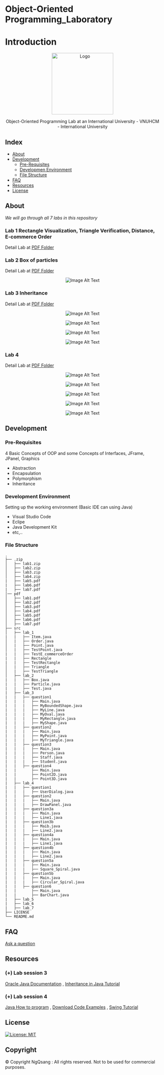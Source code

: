 # Object-Oriented Programming_Laboratory

# Introduction
<p align="center">
  <img src="https://www2.hcmiu.edu.vn/Portals/1/Images/logo%20%26%20gallery/logo.png" alt="Logo" width="200" height="200">
</p>
<p align="center">
Object-Oriented Programming Lab at an International University - VNUHCM - International University
</p>

## Index

- [About](#beginner-about)
- [Development](#wrench-development)
  - [Pre-Requisites](#notebook-pre-requisites)
  - [Developmen Environment](#nut_and_bolt-development-environment)
  - [File Structure](#file_folder-file-structure)
- [FAQ](#question-faq)
- [Resources](#page_facing_up-resources)
- [License](#lock-license)

## About
*We will go through all 7 labs in this repository*

### Lab 1 Rectangle Visualization, Triangle Verification, Distance, E-commerce Order
Detail Lab at [PDF Folder](.pdf/Lab_1.pdf)

### Lab 2 Box of particles 
Detail Lab at [PDF Folder](.pdf/Lab_2.pdf)
<p align="center">
  <img src="res/lab2_img.png" alt="Image Alt Text">
</p>

### Lab 3 Inheritance
Detail Lab at [PDF Folder](.pdf/Lab_3.pdf)
<p align="center">
  <img src="res/lab3_img1.png" alt="Image Alt Text">
</p>
<p align="center">
  <img src="res/lab3_img2.png" alt="Image Alt Text">
</p>
<p align="center">
  <img src="res/lab3_img3.png" alt="Image Alt Text">
</p>
<p align="center">
  <img src="res/lab3_img4.png" alt="Image Alt Text">
</p>

### Lab 4 
Detail Lab at [PDF Folder](.pdf/Lab_4.pdf)
<p align="center">
  <img src="res/lab4_img1.png" alt="Image Alt Text">
</p>
<p align="center">
  <img src="res/lab4_img2.png" alt="Image Alt Text">
</p>
<p align="center">
  <img src="res/lab4_img3.png" alt="Image Alt Text">
</p>
<p align="center">
  <img src="res/lab4_img4.png" alt="Image Alt Text">
</p>
<p align="center">
  <img src="res/lab4_img5.png" alt="Image Alt Text">
</p>

## Development

### Pre-Requisites
4 Basic Concepts of OOP and some Concepts of Interfaces, JFrame, JPanel, Graphics
- Abstraction
- Encapsulation
- Polymorphism
- Inheritance

### Development Environment
Setting up the working environment (Basic IDE can using Java)
- Visual Studio Code
- Eclipe
- Java Development Kit
- etc,..

### File Structure
```
.
├── .zip
│   ├── lab1.zip
│   ├── lab2.zip
│   ├── lab3.zip
│   ├── lab4.zip
|   ├── lab5.pdf
|   ├── lab6.pdf
|   ├── lab7.pdf
│── pdf
│   ├── lab1.pdf
│   ├── lab2.pdf
│   ├── lab3.pdf
│   ├── lab4.pdf
│   ├── lab5.pdf
│   ├── lab6.pdf   
│   ├── lab7.pdf    
├── src
│   ├── lab_1
|   |   ├── Item.java
│   |   ├── Order.java
│   |   ├── Point.java
│   |   ├── TestPoint.java
|   |   ├── TestE_commerceOrder
|   |   ├── Rectangle
|   |   ├── TestRectangle
│   |   ├── Triangle
│   |   ├── TestTriangle
│   ├── lab_2
|   |   ├── Box.java
|   |   ├── Particle.java
|   |   ├── Test.java
|   ├── lab_3
|   |   ├── question1
|   |   |   ├── Main.java
|   |   |   ├── MyBoundedShape.java
|   |   |   ├── MyLine.java
|   |   |   ├── MyOval.java
|   |   |   ├── MyRectangle.java
|   |   |   ├── MyShape.java
|   |   ├── question2
|   |   |   ├── Main.java
|   |   |   ├── MyPoint.java
|   |   |   ├── MyTriangle.java
|   |   ├── question3
|   |   |   ├── Main.java
|   |   |   ├── Person.java
|   |   |   ├── Staff.java
|   |   |   ├── Student.java
|   |   ├── question4
|   |       ├── Main.java
|   |       ├── Point2D.java
|   |       ├── Point3D.java
|   ├── lab_4
|   |   ├── question1
|   |   |   ├── UserDialog.java
|   |   ├── question2
|   |   |   ├── Main.java
|   |   |   ├── DrawPanel.java
|   |   ├── question3a
|   |   |   ├── Main.java
|   |   |   ├── Line1.java
|   |   ├── question3b
|   |   |   ├── Maib.java
|   |   |   ├── Line2.java
|   |   ├── question4a
|   |   |   ├── Main.java
|   |   |   ├── Line1.java
|   |   ├── question4b
|   |   |   ├── Main.java
|   |   |   ├── Line2.java
|   |   ├── question5a
|   |   |   ├── Main.java
|   |   |   ├── Square_Spiral.java
|   |   ├── question5b
|   |   |   ├── Main.java
|   |   |   ├── Circular_Spiral.java
|   |   ├── question6
|   |       ├── Main.java
|   |       ├── BarChart.java
|   ├── lab_5
|   ├── lab_6
|   ├── lab_7
├── LICENSE
└── README.md
```
## FAQ
[Ask a question](https://github.com/NgQsang/OOP_LAB/issues)

## Resources
### (+) Lab session 3
[Oracle Java Documentation](https://docs.oracle.com/javase/tutorial/java/IandI/index.html)
, [Inheritance in Java Tutorial](https://www.tutorialspoint.com/java/java_inheritance.htm)
### (+) Lab session 4
[Java How to program](https://github.com/nikhil-vytla/Java-How-to-Program-(Early-Objects)-10th-Edition.pdf)
, [Download Code Examples](https://github.com/pdeitel/JavaHowToProgram10eEarlyObjectsVersion)
, [Swing Tutorial](https://www.tutorialspoint.com/swing/index.htm)

## License
[![License: MIT](https://img.shields.io/badge/License-MIT-yellow.svg)](https://opensource.org/licenses/MIT)

## Copyright
© Copyright NgQsang : All rights reserved.
Not to be used for commercial purposes.

